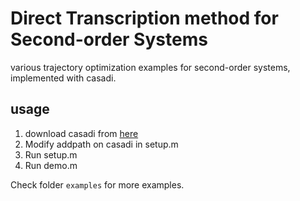 # Direct Transcription method for Second-order Systems
various trajectory optimization examples for second-order systems, implemented with casadi.

## usage
1. download casadi from [here](https://web.casadi.org/get/)
2. Modify addpath on casadi in setup.m
3. Run setup.m
4. Run demo.m

Check folder `examples` for more examples.
